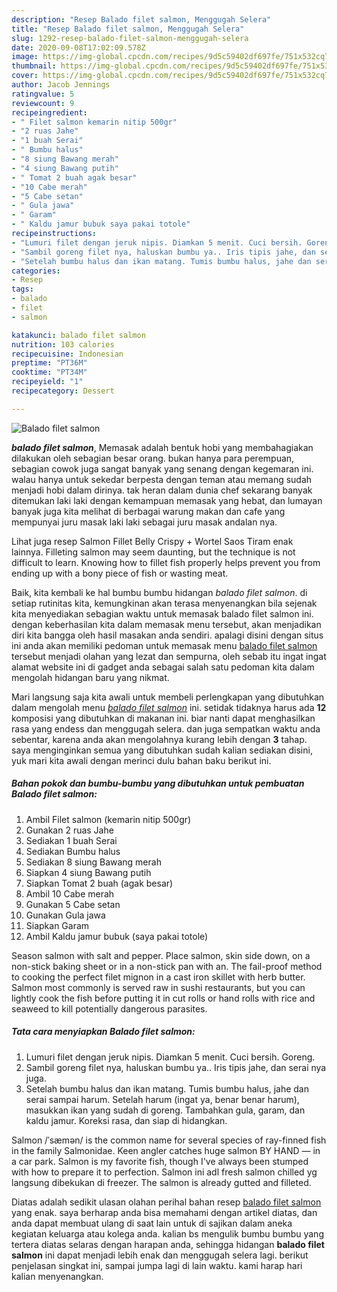 ```yaml
---
description: "Resep Balado filet salmon, Menggugah Selera"
title: "Resep Balado filet salmon, Menggugah Selera"
slug: 1292-resep-balado-filet-salmon-menggugah-selera
date: 2020-09-08T17:02:09.578Z
image: https://img-global.cpcdn.com/recipes/9d5c59402df697fe/751x532cq70/balado-filet-salmon-foto-resep-utama.jpg
thumbnail: https://img-global.cpcdn.com/recipes/9d5c59402df697fe/751x532cq70/balado-filet-salmon-foto-resep-utama.jpg
cover: https://img-global.cpcdn.com/recipes/9d5c59402df697fe/751x532cq70/balado-filet-salmon-foto-resep-utama.jpg
author: Jacob Jennings
ratingvalue: 5
reviewcount: 9
recipeingredient:
- " Filet salmon kemarin nitip 500gr"
- "2 ruas Jahe"
- "1 buah Serai"
- " Bumbu halus"
- "8 siung Bawang merah"
- "4 siung Bawang putih"
- " Tomat 2 buah agak besar"
- "10 Cabe merah"
- "5 Cabe setan"
- " Gula jawa"
- " Garam"
- " Kaldu jamur bubuk saya pakai totole"
recipeinstructions:
- "Lumuri filet dengan jeruk nipis. Diamkan 5 menit. Cuci bersih. Goreng."
- "Sambil goreng filet nya, haluskan bumbu ya.. Iris tipis jahe, dan serai nya juga."
- "Setelah bumbu halus dan ikan matang. Tumis bumbu halus, jahe dan serai sampai harum. Setelah harum (ingat ya, benar benar harum), masukkan ikan yang sudah di goreng. Tambahkan gula, garam, dan kaldu jamur. Koreksi rasa, dan siap di hidangkan."
categories:
- Resep
tags:
- balado
- filet
- salmon

katakunci: balado filet salmon 
nutrition: 103 calories
recipecuisine: Indonesian
preptime: "PT36M"
cooktime: "PT34M"
recipeyield: "1"
recipecategory: Dessert

---
```



![Balado filet salmon](https://img-global.cpcdn.com/recipes/9d5c59402df697fe/751x532cq70/balado-filet-salmon-foto-resep-utama.jpg)

<b><i>balado filet salmon</i></b>, Memasak adalah bentuk hobi yang membahagiakan dilakukan oleh sebagian besar orang. bukan hanya para perempuan, sebagian cowok juga sangat banyak yang senang dengan kegemaran ini. walau hanya untuk sekedar berpesta dengan teman atau memang sudah menjadi hobi dalam dirinya. tak heran dalam dunia chef sekarang banyak ditemukan laki laki dengan kemampuan memasak yang hebat, dan lumayan banyak juga kita melihat di berbagai warung makan dan cafe yang mempunyai juru masak laki laki sebagai juru masak andalan nya.

Lihat juga resep Salmon Fillet Belly Crispy + Wortel Saos Tiram enak lainnya. Filleting salmon may seem daunting, but the technique is not difficult to learn. Knowing how to fillet fish properly helps prevent you from ending up with a bony piece of fish or wasting meat.

Baik, kita kembali ke hal bumbu bumbu hidangan <i>balado filet salmon</i>. di setiap rutinitas kita, kemungkinan akan terasa menyenangkan bila sejenak kita menyediakan sebagian waktu untuk memasak balado filet salmon ini. dengan keberhasilan kita dalam memasak menu tersebut, akan menjadikan diri kita bangga oleh hasil masakan anda sendiri. apalagi disini dengan situs ini anda akan memiliki pedoman untuk memasak menu <u>balado filet salmon</u> tersebut menjadi olahan yang lezat dan sempurna, oleh sebab itu ingat ingat alamat website ini di gadget anda sebagai salah satu pedoman kita dalam mengolah hidangan baru yang nikmat.


Mari langsung saja kita awali untuk membeli perlengkapan yang dibutuhkan dalam mengolah menu <u><i>balado filet salmon</i></u> ini. setidak tidaknya harus ada <b>12</b> komposisi yang dibutuhkan di makanan ini. biar nanti dapat menghasilkan rasa yang endess dan menggugah selera. dan juga sempatkan waktu anda sebentar, karena anda akan mengolahnya kurang lebih dengan <b>3</b> tahap. saya menginginkan semua yang dibutuhkan sudah kalian sediakan disini, yuk mari kita awali dengan merinci dulu bahan baku berikut ini.

<!--inarticleads1-->

##### Bahan pokok dan bumbu-bumbu yang dibutuhkan untuk pembuatan Balado filet salmon:

1. Ambil  Filet salmon (kemarin nitip 500gr)
1. Gunakan 2 ruas Jahe
1. Sediakan 1 buah Serai
1. Sediakan  Bumbu halus
1. Sediakan 8 siung Bawang merah
1. Siapkan 4 siung Bawang putih
1. Siapkan  Tomat 2 buah (agak besar)
1. Ambil 10 Cabe merah
1. Gunakan 5 Cabe setan
1. Gunakan  Gula jawa
1. Siapkan  Garam
1. Ambil  Kaldu jamur bubuk (saya pakai totole)


Season salmon with salt and pepper. Place salmon, skin side down, on a non-stick baking sheet or in a non-stick pan with an. The fail-proof method to cooking the perfect filet mignon in a cast iron skillet with herb butter. Salmon most commonly is served raw in sushi restaurants, but you can lightly cook the fish before putting it in cut rolls or hand rolls with rice and seaweed to kill potentially dangerous parasites. 

<!--inarticleads2-->

##### Tata cara menyiapkan Balado filet salmon:

1. Lumuri filet dengan jeruk nipis. Diamkan 5 menit. Cuci bersih. Goreng.
1. Sambil goreng filet nya, haluskan bumbu ya.. Iris tipis jahe, dan serai nya juga.
1. Setelah bumbu halus dan ikan matang. Tumis bumbu halus, jahe dan serai sampai harum. Setelah harum (ingat ya, benar benar harum), masukkan ikan yang sudah di goreng. Tambahkan gula, garam, dan kaldu jamur. Koreksi rasa, dan siap di hidangkan.


Salmon /ˈsæmən/ is the common name for several species of ray-finned fish in the family Salmonidae. Keen angler catches huge salmon BY HAND — in a car park. Salmon is my favorite fish, though I&#39;ve always been stumped with how to prepare it to perfection. Salmon ini adl fresh salmon chilled yg langsung dibekukan di freezer. The salmon is already gutted and filleted. 

Diatas adalah sedikit ulasan olahan perihal bahan resep <u>balado filet salmon</u> yang enak. saya berharap anda bisa memahami dengan artikel diatas, dan anda dapat membuat ulang di saat lain untuk di sajikan dalam aneka kegiatan keluarga atau kolega anda. kalian bs mengulik bumbu bumbu yang tertera diatas selaras dengan harapan anda, sehingga hidangan <b>balado filet salmon</b> ini dapat menjadi lebih enak dan menggugah selera lagi. berikut penjelasan singkat ini, sampai jumpa lagi di lain waktu. kami harap hari kalian menyenangkan.
